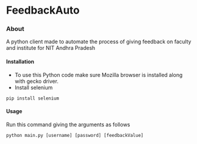 # FeedbackAuto

### About 

A python client made to automate the process of giving feedback on faculty and institute for NIT Andhra Pradesh


#### Installation

* To use this Python code make sure Mozilla browser is installed along with gecko driver.
* Install selenium


```
pip install selenium 
```

#### Usage

Run this command giving the arguments as follows

```
python main.py [username] [password] [feedbackValue]
```
